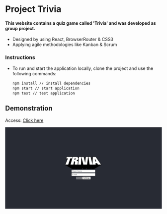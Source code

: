 # Project Trivia

#### This website contains a quiz game called 'Trivia' and was developed as group project.

* Designed by using React, BrowserRouter & CSS3
* Applying agile methodologies like Kanban & Scrum

### Instructions
* To run and start the application locally, clone the project and use the following commands:

  ```
  npm install // install dependencies
  npm start // start application
  npm test // test application
  ```

## Demonstration
Access: [Click here](https://trivia-pirminp.vercel.app/)

![To access](https://github.com/PirminP/trivia/blob/main/trivia.png)

